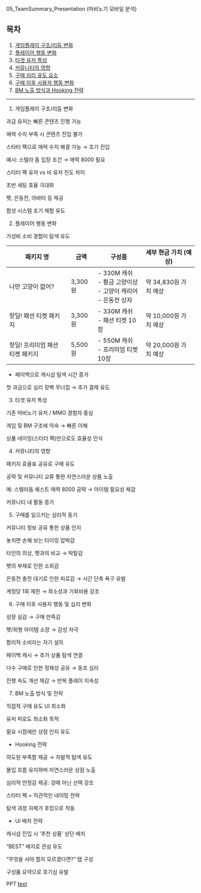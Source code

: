 05_TeamSummary_Presentation (마비노기 모바일 분석)

## 목차

1. [게임플레이 구조/리듬 변화](#1게임플레이의-구조리듬변화)
2. [플레이어 행동 변화](#2-플레이어의-행동-선택-변화)
3. [타겟 유저 특성](#3-타겟-유저-특성)
4. [커뮤니티의 영향](#4-커뮤니티의-영향)
5. [구매 심리 유도 요소](#5-구매를-일으키는-심리적-동기)
6. [구매 이후 사용자 행동 변화](#6-구매-이후-발생하는-사용자-심리-및-행동-변화)
7. [BM 노출 방식과 Hooking 전략](#7--bm-이-게임-내-에서-노출-되는-방식)

---

1. 게임플레이 구조/리듬 변화

과금 유저는 빠른 콘텐츠 진행 가능

매력 수치 부족 시 콘텐츠 진입 불가

스타터 팩으로 매력 수치 해결 가능 → 조기 진입

예시: 스텔라 돔 입장 조건 → 매력 8000 필요

스타터 팩 유저 vs 비 유저 진도 차이

초반 세팅 효율 극대화

펫, 은동전, 아바타 등 제공

합성 시스템 조기 체험 유도

2. 플레이어 행동 변화

가성비 소비 경험이 탐색 유도

| 패키지 명                   | 금액   | 구성품                                             | 세부 현금 가치 (예상)     |
|-----------------------------|--------|----------------------------------------------------|----------------------------|
| 나만 고양이 없어?           | 3,300원 | - 330M 캐쉬<br>- 황금 고양이상<br>- 고양이 캐리어<br>- 은동전 상자 | 약 34,830원 가치 예상      |
| 핫딜! 패션 티켓 패키지      | 3,300원 | - 330M 캐쉬<br>- 패션 티켓 10장                   | 약 10,000원 가치 예상      |
| 핫딜! 프리미엄 패션 티켓 패키지 | 5,500원 | - 550M 캐쉬<br>- 프리미엄 티켓 10장               | 약 20,000원 가치 예상      |



- 페이백으로 캐시샵 탐색 시간 증가

첫 과금으로 심리 장벽 무너짐 → 추가 결제 유도

3. 타겟 유저 특성

기존 마비노기 유저 / MMO 경험자 중심

게임 및 BM 구조에 익숙 → 빠른 이해

상품 네이밍(스타터 팩)만으로도 효율성 인식

4. 커뮤니티의 영향

패키지 효율표 공유로 구매 유도

공략 및 커뮤니티 교류 통한 자연스러운 상품 노출

예: 스텔라돔 퀘스트 매력 8000 공략 → 아이템 필요성 체감

커뮤니티 내 활동 증가

5. 구매를 일으키는 심리적 동기

커뮤니티 정보 공유 통한 상품 인지

놓치면 손해 보는 타이밍 압박감

타인의 의상, 펫과의 비교 → 박탈감

펫의 부재로 인한 소외감

은동전 충전 대기로 인한 피로감 → 시간 단축 욕구 유발

계정당 1회 제한 → 희소성과 기회비용 강조

6. 구매 이후 사용자 행동 및 심리 변화

성장 실감 → 구매 만족감

펫/외형 아이템 소장 → 감성 자극

합리적 소비라는 자기 설득

페이백 캐시 → 추가 상품 탐색 연결

다수 구매로 인한 정체성 공유 → 동조 심리

진행 속도 개선 체감 → 반복 플레이 지속성

7. BM 노출 방식 및 전략

직접적 구매 유도 UI 최소화

유저 피로도 최소화 목적

필요 시점에만 상점 인지 유도

- Hooking 전략

의도된 부족함 제공 → 자발적 탐색 유도

몰입 흐름 유지하며 자연스러운 상점 노출

심리적 안정감 제공: 강매 아닌 선택 강조

스타터 팩 = 직관적인 네이밍 전략

탐색 과정 자체가 후킹으로 작동

- UI 배치 전략

캐시샵 진입 시 ‘추천 상품’ 상단 배치

“BEST” 배지로 관심 유도

“무엇을 사야 할지 모르겠다면?” 탭 구성

구성품 요약으로 호기심 유발

PPT
[text](<c:/Users/User/Downloads/오 된다!!!.pdf>)